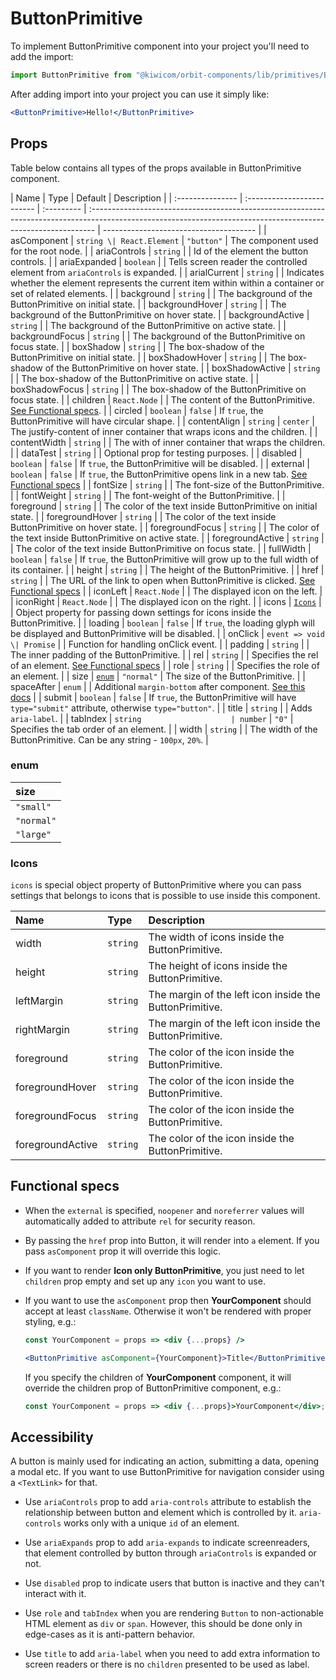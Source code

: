 # ButtonPrimitive

To implement ButtonPrimitive component into your project you'll need to add the import:

```jsx
import ButtonPrimitive from "@kiwicom/orbit-components/lib/primitives/ButtonPrimitive";
```

After adding import into your project you can use it simply like:

```jsx
<ButtonPrimitive>Hello!</ButtonPrimitive>
```

## Props

Table below contains all types of the props available in ButtonPrimitive component.

| Name             | Type                       | Default    | Description                                                                                                                                                    |
| :--------------- | :------------------------- | :--------- | :------------------------------------------------------------------------------------------------------------------------------------------------------------- | -------------------------------------- |
| asComponent      | `string \| React.Element`  | `"button"` | The component used for the root node.                                                                                                                          |
| ariaControls     | `string`                   |            | Id of the element the button controls.                                                                                                                         |
| ariaExpanded     | `boolean`                  |            | Tells screen reader the controlled element from `ariaControls` is expanded.                                                                                    |
| arialCurrent     | `string`                   |            | Indicates whether the element represents the current item within within a container or set of related elements.                                                |
| background       | `string`                   |            | The background of the ButtonPrimitive on initial state.                                                                                                        |
| backgroundHover  | `string`                   |            | The background of the ButtonPrimitive on hover state.                                                                                                          |
| backgroundActive | `string`                   |            | The background of the ButtonPrimitive on active state.                                                                                                         |
| backgroundFocus  | `string`                   |            | The background of the ButtonPrimitive on focus state.                                                                                                          |
| boxShadow        | `string`                   |            | The box-shadow of the ButtonPrimitive on initial state.                                                                                                        |
| boxShadowHover   | `string`                   |            | The box-shadow of the ButtonPrimitive on hover state.                                                                                                          |
| boxShadowActive  | `string`                   |            | The box-shadow of the ButtonPrimitive on active state.                                                                                                         |
| boxShadowFocus   | `string`                   |            | The box-shadow of the ButtonPrimitive on focus state.                                                                                                          |
| children         | `React.Node`               |            | The content of the ButtonPrimitive. [See Functional specs](#functional-specs).                                                                                 |
| circled          | `boolean`                  | `false`    | If `true`, the ButtonPrimitive will have circular shape.                                                                                                       |
| contentAlign     | `string`                   | `center`   | The justify-content of inner container that wraps icons and the children.                                                                                      |
| contentWidth     | `string`                   |            | The with of inner container that wraps the children.                                                                                                           |
| dataTest         | `string`                   |            | Optional prop for testing purposes.                                                                                                                            |
| disabled         | `boolean`                  | `false`    | If `true`, the ButtonPrimitive will be disabled.                                                                                                               |
| external         | `boolean`                  | `false`    | If `true`, the ButtonPrimitive opens link in a new tab. [See Functional specs](#functional-specs)                                                              |
| fontSize         | `string`                   |            | The font-size of the ButtonPrimitive.                                                                                                                          |
| fontWeight       | `string`                   |            | The font-weight of the ButtonPrimitive.                                                                                                                        |
| foreground       | `string`                   |            | The color of the text inside ButtonPrimitive on initial state.                                                                                                 |
| foregroundHover  | `string`                   |            | The color of the text inside ButtonPrimitive on hover state.                                                                                                   |
| foregroundFocus  | `string`                   |            | The color of the text inside ButtonPrimitive on active state.                                                                                                  |
| foregroundActive | `string`                   |            | The color of the text inside ButtonPrimitive on focus state.                                                                                                   |
| fullWidth        | `boolean`                  | `false`    | If `true`, the ButtonPrimitive will grow up to the full width of its container.                                                                                |
| height           | `string`                   |            | The height of the ButtonPrimitive.                                                                                                                             |
| href             | `string`                   |            | The URL of the link to open when ButtonPrimitive is clicked. [See Functional specs](#functional-specs)                                                         |
| iconLeft         | `React.Node`               |            | The displayed icon on the left.                                                                                                                                |
| iconRight        | `React.Node`               |            | The displayed icon on the right.                                                                                                                               |
| icons            | [`Icons`](#icons)          |            | Object property for passing down settings for icons inside the ButtonPrimitive.                                                                                |
| loading          | `boolean`                  | `false`    | If `true`, the loading glyph will be displayed and ButtonPrimitive will be disabled.                                                                           |
| onClick          | `event => void \| Promise` |            | Function for handling onClick event.                                                                                                                           |
| padding          | `string`                   |            | The inner padding of the ButtonPrimitive.                                                                                                                      |
| rel              | `string`                   |            | Specifies the rel of an element. [See Functional specs](#functional-specs)                                                                                     |
| role             | `string`                   |            | Specifies the role of an element.                                                                                                                              |
| size             | [`enum`](#enum)            | `"normal"` | The size of the ButtonPrimitive.                                                                                                                               |
| spaceAfter       | `enum`                     |            | Additional `margin-bottom` after component. [See this docs](https://github.com/kiwicom/orbit/tree/master/packages/orbit-components/src/common/getSpacingToken) |
| submit           | `boolean`                  | `false`    | If `true`, the ButtonPrimitive will have `type="submit"` attribute, otherwise `type="button"`.                                                                 |
| title            | `string`                   |            | Adds `aria-label`.                                                                                                                                             |
| tabIndex         | `string                    | number`    | `"0"`                                                                                                                                                          | Specifies the tab order of an element. |
| width            | `string`                   |            | The width of the ButtonPrimitive. Can be any string - `100px`, `20%`.                                                                                          |

### enum

| size       |
| :--------- |
| `"small"`  |
| `"normal"` |
| `"large"`  |

### Icons

`icons` is special object property of ButtonPrimitive where you can pass settings that belongs to icons that is possible to use inside this component.

| Name             | Type     | Description                                             |
| :--------------- | :------- | :------------------------------------------------------ |
| width            | `string` | The width of icons inside the ButtonPrimitive.          |
| height           | `string` | The height of icons inside the ButtonPrimitive.         |
| leftMargin       | `string` | The margin of the left icon inside the ButtonPrimitive. |
| rightMargin      | `string` | The margin of the left icon inside the ButtonPrimitive. |
| foreground       | `string` | The color of the icon inside the ButtonPrimitive.       |
| foregroundHover  | `string` | The color of the icon inside the ButtonPrimitive.       |
| foregroundFocus  | `string` | The color of the icon inside the ButtonPrimitive.       |
| foregroundActive | `string` | The color of the icon inside the ButtonPrimitive.       |

## Functional specs

- When the `external` is specified, `noopener` and `noreferrer` values will automatically added to attribute `rel` for security reason.

* By passing the `href` prop into Button, it will render into `a` element. If you pass `asComponent` prop it will override this logic.

- If you want to render **Icon only ButtonPrimitive**, you just need to let `children` prop empty and set up any `icon` you want to use.

* If you want to use the `asComponent` prop then **YourComponent** should accept at least `className`. Otherwise it won't be rendered with proper styling, e.g.:

  ```jsx
  const YourComponent = props => <div {...props} />

  <ButtonPrimitive asComponent={YourComponent}>Title</ButtonPrimitive>
  ```

  If you specify the children of **YourComponent** component, it will override the children prop of ButtonPrimitive component, e.g.:

  ```jsx
  const YourComponent = props => <div {...props}>YourComponent</div>;
  ```

## Accessibility

A button is mainly used for indicating an action, submitting a data, opening a modal etc. If you want to use ButtonPrimitive for navigation consider using a `<TextLink>` for that.

- Use `ariaControls` prop to add `aria-controls` attribute to establish the relationship between button and element which is controlled by it. `aria-controls` works only with a unique `id` of an element.

- Use `ariaExpands` prop to add `aria-expands` to indicate screenreaders, that element controlled by button through `ariaControls` is expanded or not.

- Use `disabled` prop to indicate users that button is inactive and they can't interact with it.

- Use `role` and `tabIndex` when you are rendering `Button` to non-actionable HTML element as `div` or `span`. However, this should be done only in edge-cases as it is anti-pattern behavior.

- Use `title` to add `aria-label` when you need to add extra information to screen readers or there is no `children` presented to be used as label.
